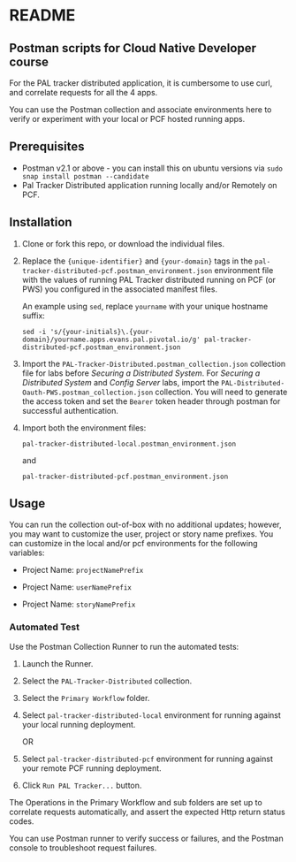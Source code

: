 # README

## Postman scripts for Cloud Native Developer course

For the PAL tracker distributed application, it is cumbersome
to use curl, and correlate requests for all the 4 apps.

You can use the Postman collection and associate environments
here to verify or experiment with your local or PCF hosted
running apps.

## Prerequisites

-   Postman v2.1 or above - you can install this on ubuntu versions via `sudo snap install postman --candidate`
-   Pal Tracker Distributed application running locally and/or
    Remotely on PCF.

## Installation

1.  Clone or fork this repo, or download the individual files.

1.  Replace the `{unique-identifier}` and `{your-domain}`
    tags in the `pal-tracker-distributed-pcf.postman_environment.json`
    environment file with the values of running PAL Tracker distributed running on PCF (or PWS) you configured
    in the associated manifest files.
    
    An example using `sed`, replace `yourname` with your unique hostname suffix:
    
    `sed -i 's/{your-initials}\.{your-domain}/yourname.apps.evans.pal.pivotal.io/g' pal-tracker-distributed-pcf.postman_environment.json`

1.  Import the `PAL-Tracker-Distributed.postman_collection.json`
    collection file for labs before *Securing a Distributed System*.
    For *Securing a Distributed System* and *Config Server* labs,
    import the `PAL-Distributed-Oauth-PWS.postman_collection.json`
    collection.
    You will need to generate the access token and set the `Bearer`
    token header through postman for successful authentication.

1.  Import both the environment files:

    `pal-tracker-distributed-local.postman_environment.json`

    and

    `pal-tracker-distributed-pcf.postman_environment.json`

## Usage

You can run the collection out-of-box with no additional
updates; however, you may want to customize the user, project
or story name prefixes.
You can customize in the local and/or pcf environments
for the following variables:

-   Project Name:
    `projectNamePrefix`

-   Project Name:
    `userNamePrefix`

-   Project Name:
    `storyNamePrefix`

### Automated Test

Use the Postman Collection Runner to run the automated tests:

1.  Launch the Runner.

1.  Select the `PAL-Tracker-Distributed` collection.

1.  Select the `Primary Workflow` folder.

1.  Select `pal-tracker-distributed-local` environment for running
    against your local running deployment.

    OR

1.  Select `pal-tracker-distributed-pcf` environment for running
    against your remote PCF running deployment.

1.  Click `Run PAL Tracker...` button.

The Operations in the Primary Workflow and sub folders are set up
to correlate requests automatically, and assert the expected
Http return status codes.

You can use Postman runner to verify success or failures, and the
Postman console to troubleshoot request failures.
